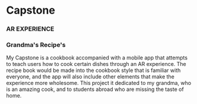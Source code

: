 # Capstone
### AR EXPERIENCE 
### Grandma's Recipe's
My Capstone is a cookbook accompanied with a mobile app that attempts to teach users how to cook certain dishes through an AR experience. The recipe book would be made into the cookbook style that is familiar with everyone, and the app will also include other elements that make the experience more wholesome. This project it dedicated to my grandma, who is an amazing cook, and to students abroad who are missing the taste of home.
